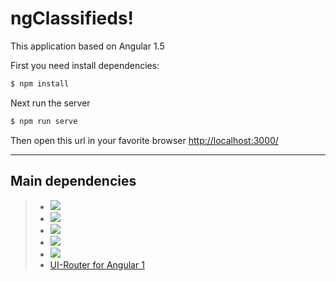 ngClassifieds!
===================

This application based on Angular 1.5

First you need install dependencies:

``` bash
$ npm install
```

Next run the server

``` bash
$ npm run serve
```

Then open this url in your favorite browser [http://localhost:3000/](http://localhost:3000/)

----------


Main dependencies
-------------

> - [![](https://angularjs.org/img/AngularJS-large.png)](https://angularjs.org/)
> - [![](https://material.angularjs.org/latest/img/icons/angular-logo.svg)](https://material.angularjs.org/latest/)
> - [![](https://camo.githubusercontent.com/ebc085019011ababb0d35024824304831c7dc72a/68747470733a2f2f7765627061636b2e6769746875622e696f2f6173736574732f6c6f676f2e706e67)](https://webpack.github.io/)
> - [![](http://gulpjs.com/img/gulp-white-text.svg)](http://gulpjs.com/)
> - [![](https://babeljs.io/images/logo.svg)](https://babeljs.io/)
> - [UI-Router for Angular 1](https://ui-router.github.io/ng1/)
